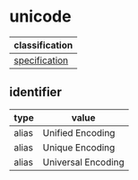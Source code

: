 # unicode
| classification
| --------------
| [specification](specification.md)

## identifier
| type              | value
| ----------------- | -----
| alias             | Unified Encoding
| alias             | Unique Encoding
| alias             | Universal Encoding
